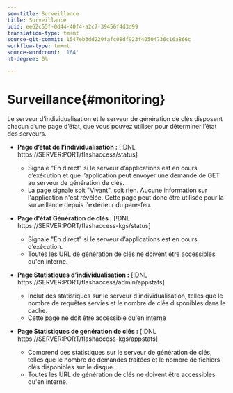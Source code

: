 ```yaml
---
seo-title: Surveillance
title: Surveillance
uuid: ee62c55f-0d44-40f4-a2c7-39456f4d3d99
translation-type: tm+mt
source-git-commit: 1547eb3dd220fafc08df923f40504736c16a866c
workflow-type: tm+mt
source-wordcount: '164'
ht-degree: 0%

---
```



# Surveillance{#monitoring}

Le serveur d’individualisation et le serveur de génération de clés disposent chacun d’une page d’état, que vous pouvez utiliser pour déterminer l’état des serveurs.

* **Page d’état de l’individualisation :** [!DNL https://SERVER:PORT/flashaccess/status]

   * Signale &quot;En direct&quot; si le serveur d’applications est en cours d’exécution et que l’application peut envoyer une demande de GET au serveur de génération de clés.
   * La page signale soit &quot;Vivant&quot;, soit rien. Aucune information sur l&#39;application n&#39;est révélée. Cette page peut donc être utilisée pour la surveillance depuis l&#39;extérieur du pare-feu.

* **Page d&#39;état Génération de clés :** [!DNL https://SERVER:PORT/flashaccess-kgs/status]

   * Signale &quot;En direct&quot; si le serveur d’applications est en cours d’exécution.
   * Toutes les URL de génération de clés ne doivent être accessibles qu&#39;en interne.

* **Page Statistiques d’individualisation :** [!DNL https://SERVER:PORT/flashaccess/admin/appstats]

   * Inclut des statistiques sur le serveur d’individualisation, telles que le nombre de requêtes servies et le nombre de clés disponibles dans le cache.
   * Cette page ne doit être accessible qu&#39;en interne

* **Page Statistiques de génération de clés :** [!DNL https://SERVER:PORT/flashaccess-kgs/appstats]

   * Comprend des statistiques sur le serveur de génération de clés, telles que le nombre de demandes traitées et le nombre de fichiers clés disponibles sur le disque.
   * Toutes les URL de génération de clés ne doivent être accessibles qu&#39;en interne.

